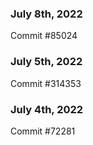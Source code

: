 ### July 8th, 2022

Commit #85024

### July 5th, 2022

Commit #314353


### July 4th, 2022

Commit #72281
